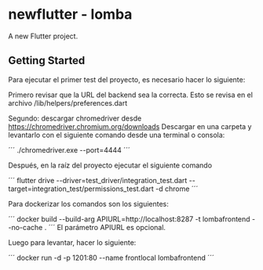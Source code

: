 # newflutter - lomba

A new Flutter project.

## Getting Started

Para ejecutar el primer test del proyecto, es necesario hacer lo siguiente:

Primero revisar que la URL del backend sea la correcta. 
Esto se revisa en el archivo /lib/helpers/preferences.dart

Segundo: descargar chromedriver desde https://chromedriver.chromium.org/downloads
Descargar en una carpeta y levantarlo con el siguiente comando desde una terminal o consola:

´´´
./chromedriver.exe --port=4444
´´´

Después, en la raíz del proyecto ejecutar el siguiente comando

´´´
flutter drive --driver=test_driver/integration_test.dart --target=integration_test/permissions_test.dart -d chrome
´´´

Para dockerizar los comandos son los siguientes:

´´´
docker build --build-arg APIURL=http://localhost:8287  -t lombafrontend --no-cache .
´´´
El parámetro APIURL es opcional.

Luego para levantar, hacer lo siguiente:

´´´
docker run -d -p 1201:80 --name frontlocal lombafrontend
´´´